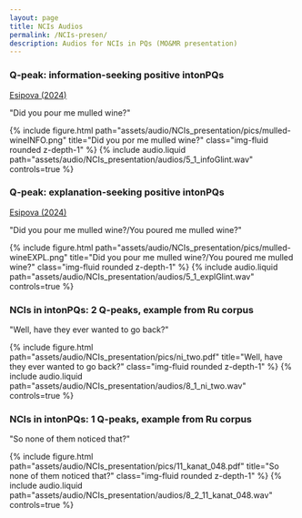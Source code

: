 ```yaml
---
layout: page
title: NCIs Audios
permalink: /NCIs-presen/
description: Audios for NCIs in PQs (MO&MR presentation) 
---
```


### Q-peak: information-seeking positive intonPQs
[Esipova (2024)](https://lingbuzz.net/lingbuzz/008389)

"Did you pour me mulled wine?"

{% include figure.html 
path="assets/audio/NCIs_presentation/pics/mulled-wineINFO.png" 
title="Did you por me mulled wine?" 
class="img-fluid rounded z-depth-1" %}
{% include audio.liquid path="assets/audio/NCIs_presentation/audios/5_1_infoGlint.wav" controls=true %}

### Q-peak: explanation-seeking positive intonPQs
[Esipova (2024)](https://lingbuzz.net/lingbuzz/008389)

"Did you pour me mulled wine?/You poured me mulled wine?"

{% include figure.html 
path="assets/audio/NCIs_presentation/pics/mulled-wineEXPL.png" 
title="Did you pour me mulled wine?/You poured me mulled wine?" 
class="img-fluid rounded z-depth-1" %}
{% include audio.liquid path="assets/audio/NCIs_presentation/audios/5_1_explGlint.wav" controls=true %}

### NCIs in intonPQs: 2 Q-peaks, example from Ru corpus
"Well, have they ever wanted to go back?"

{% include figure.html 
path="assets/audio/NCIs_presentation/pics/ni_two.pdf" 
title="Well, have they ever wanted to go back?" 
class="img-fluid rounded z-depth-1" %}
{% include audio.liquid path="assets/audio/NCIs_presentation/audios/8_1_ni_two.wav" controls=true %}

### NCIs in intonPQs: 1 Q-peaks, example from Ru corpus
"So none of them noticed that?"

{% include figure.html
path="assets/audio/NCIs_presentation/pics/11_kanat_048.pdf"
title="So none of them noticed that?"
class="img-fluid rounded z-depth-1" %}
{% include audio.liquid path="assets/audio/NCIs_presentation/audios/8_2_11_kanat_048.wav" controls=true %}